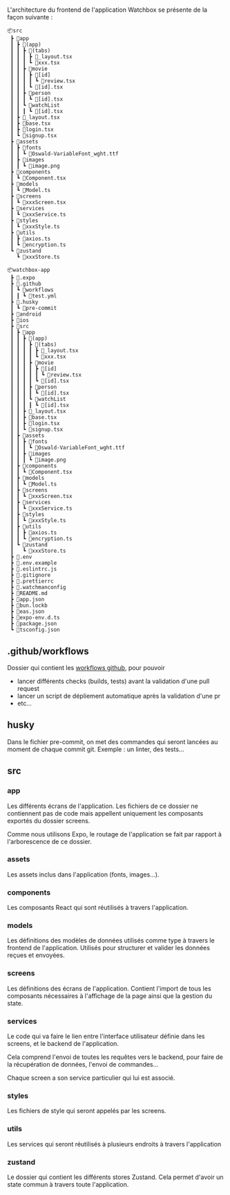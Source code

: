 #

L'architecture du frontend de l'application Watchbox se présente de la façon suivante : 

```
📦src
 ┣ 📂app
 ┃ ┣ 📂(app)
 ┃ ┃ ┣ 📂(tabs)
 ┃ ┃ ┃ ┣ 📜_layout.tsx
 ┃ ┃ ┃ ┗ 📜xxx.tsx
 ┃ ┃ ┣ 📂movie
 ┃ ┃ ┃ ┣ 📂[id]
 ┃ ┃ ┃ ┃ ┗ 📜review.tsx
 ┃ ┃ ┃ ┗ 📜[id].tsx
 ┃ ┃ ┣ 📂person
 ┃ ┃ ┃ ┗ 📜[id].tsx
 ┃ ┃ ┗ 📂watchList
 ┃ ┃ ┃ ┗ 📜[id].tsx
 ┃ ┣ 📜_layout.tsx
 ┃ ┣ 📜base.tsx
 ┃ ┣ 📜login.tsx
 ┃ ┗ 📜signup.tsx
 ┣ 📂assets
 ┃ ┣ 📂fonts
 ┃ ┃ ┗ 📜Oswald-VariableFont_wght.ttf
 ┃ ┣ 📂images
 ┃ ┃ ┗ 📜image.png
 ┣ 📂components
 ┃ ┗ 📜Component.tsx
 ┣ 📂models
 ┃ ┗ 📜Model.ts
 ┣ 📂screens
 ┃ ┗ 📜xxxScreen.tsx
 ┣ 📂services
 ┃ ┗ 📜xxxService.ts
 ┣ 📂styles
 ┃ ┗ 📜xxxStyle.ts
 ┣ 📂utils
 ┃ ┣ 📜axios.ts
 ┃ ┗ 📜encryption.ts
 ┗ 📂zustand
   ┗ 📜xxxStore.ts
```

```
📦watchbox-app
 ┣ 📂.expo
 ┣ 📂.github
 ┃ ┗ 📂workflows
 ┃ ┃ ┗ 📜test.yml
 ┣ 📂.husky
 ┃ ┗ 📜pre-commit
 ┣ 📂android
 ┣ 📂ios
 ┣ 📂src
 ┃ ┣ 📂app
 ┃ ┃ ┣ 📂(app)
 ┃ ┃ ┃ ┣ 📂(tabs)
 ┃ ┃ ┃ ┃ ┣ 📜_layout.tsx
 ┃ ┃ ┃ ┃ ┗ 📜xxx.tsx
 ┃ ┃ ┃ ┣ 📂movie
 ┃ ┃ ┃ ┃ ┣ 📂[id]
 ┃ ┃ ┃ ┃ ┃ ┗ 📜review.tsx
 ┃ ┃ ┃ ┃ ┗ 📜[id].tsx
 ┃ ┃ ┃ ┣ 📂person
 ┃ ┃ ┃ ┃ ┗ 📜[id].tsx
 ┃ ┃ ┃ ┗ 📂watchList
 ┃ ┃ ┃ ┃ ┗ 📜[id].tsx
 ┃ ┃ ┣ 📜_layout.tsx
 ┃ ┃ ┣ 📜base.tsx
 ┃ ┃ ┣ 📜login.tsx
 ┃ ┃ ┗ 📜signup.tsx
 ┃ ┣ 📂assets
 ┃ ┃ ┣ 📂fonts
 ┃ ┃ ┃ ┗ 📜Oswald-VariableFont_wght.ttf
 ┃ ┃ ┣ 📂images
 ┃ ┃ ┃ ┗ 📜image.png
 ┃ ┣ 📂components
 ┃ ┃ ┗ 📜Component.tsx
 ┃ ┣ 📂models
 ┃ ┃ ┗ 📜Model.ts
 ┃ ┣ 📂screens
 ┃ ┃ ┗ 📜xxxScreen.tsx
 ┃ ┣ 📂services
 ┃ ┃ ┗ 📜xxxService.ts
 ┃ ┣ 📂styles
 ┃ ┃ ┗ 📜xxxStyle.ts
 ┃ ┣ 📂utils
 ┃ ┃ ┣ 📜axios.ts
 ┃ ┃ ┗ 📜encryption.ts
 ┃ ┗ 📂zustand
 ┃   ┗ 📜xxxStore.ts
 ┣ 📜.env
 ┣ 📜.env.example
 ┣ 📜.eslintrc.js
 ┣ 📜.gitignore
 ┣ 📜.prettierrc
 ┣ 📜.watchmanconfig
 ┣ 📜README.md
 ┣ 📜app.json
 ┣ 📜bun.lockb
 ┣ 📜eas.json
 ┣ 📜expo-env.d.ts
 ┣ 📜package.json
 ┗ 📜tsconfig.json
```

## .github/workflows

Dossier qui contient les [workflows github](https://docs.github.com/fr/actions/writing-workflows), pour pouvoir
- lancer différents checks (builds, tests) avant la validation d'une pull request
- lancer un script de dépliement automatique après la validation d'une pr
- etc...

## husky

Dans le fichier pre-commit, on met des commandes qui seront lancées au moment de chaque commit git. Exemple : un linter, des tests...

## src

### app

Les différents écrans de l'application. Les fichiers de ce dossier ne contiennent pas de code mais appellent uniquement les composants exportés du dossier screens.

Comme nous utilisons Expo, le routage de l'application se fait par rapport à l'arborescence de ce dossier.

### assets

Les assets inclus dans l'application (fonts, images...).

### components

Les composants React qui sont réutilisés à travers l'application.

### models

Les définitions des modèles de données utilisés comme type à travers le frontend de l'application. Utilisés pour structurer et valider les données reçues et envoyées.

### screens

Les définitions des écrans de l'application. Contient l'import de tous les composants nécessaires à l'affichage de la page ainsi que la gestion du state.

### services

Le code qui va faire le lien entre l'interface utilisateur définie dans les screens, et le backend de l'application.

Cela comprend l'envoi de toutes les requêtes vers le backend, pour faire de la récupération de données, l'envoi de commandes...

Chaque screen a son service particulier qui lui est associé.

### styles

Les fichiers de style qui seront appelés par les screens.

### utils

Les services qui seront réutilisés à plusieurs endroits à travers l'application

### zustand

Le dossier qui contient les différents stores Zustand. Cela permet d'avoir un state commun à travers toute l'application.